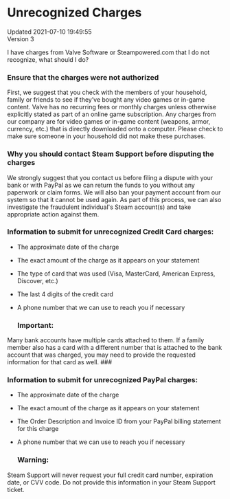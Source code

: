 # Unrecognized Charges
Updated 2021-07-10 19:49:55  
Version 3  

I have charges from Valve Software or Steampowered.com that I do not recognize, what should I do?  
  
### Ensure that the charges were not authorized
First, we suggest that you check with the members of your household, family or friends to see if they’ve bought any video games or in-game content. Valve has no recurring fees or monthly charges unless otherwise explicitly stated as part of an online game subscription. Any charges from our company are for video games or in-game content (weapons, armor, currency, etc.) that is directly downloaded onto a computer. Please check to make sure someone in your household did not make these purchases.  
  
### Why you should contact Steam Support before disputing the charges
We strongly suggest that you contact us before filing a dispute with your bank or with PayPal as we can return the funds to you without any paperwork or claim forms. We will also ban your payment account from our system so that it cannot be used again. As part of this process, we can also investigate the fraudulent individual's Steam account(s) and take appropriate action against them.  
  
### Information to submit for unrecognized Credit Card charges:

* The approximate date of the charge
* The exact amount of the charge as it appears on your statement
* The type of card that was used (Visa, MasterCard, American Express, Discover, etc.)
* The last 4 digits of the credit card
* A phone number that we can use to reach you if necessary

    ### Important:
Many bank accounts have multiple cards attached to them. If a family member also has a card with a different number that is attached to the bank account that was charged, you may need to provide the requested information for that card as well.  ###   
### Information to submit for unrecognized PayPal charges:

* The approximate date of the charge
* The exact amount of the charge as it appears on your statement
* The Order Description and Invoice ID from your PayPal billing statement for this charge
* A phone number that we can use to reach you if necessary

  
  
  ### Warning:
Steam Support will never request your full credit card number, expiration date, or CVV code. Do not provide this information in your Steam Support ticket.